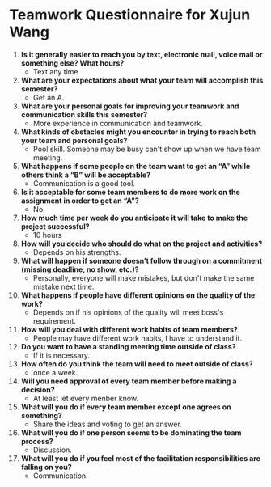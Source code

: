 # Teamwork Questionnaire for Xujun Wang

1. __Is it generally easier to reach you by text, electronic mail, voice mail or something else?  What hours?__ 
   * Text any time
1. __What are your expectations about what your team will accomplish this semester?__ 
   * Get an A.
1. __What are your personal goals for improving your teamwork and communication skills this semester?__ 
   * More experience in communication and teamwork.
1. __What kinds of obstacles might you encounter in trying to reach both your team and personal goals?__ 
   * Pool skill. Someone may be busy can't show up when we have team meeting.
1. __What happens if some people on the team want to get an “A” while others think a “B” will be acceptable?__ 
   * Communication is a good tool.
1. __Is it acceptable for some team members to do more work on the assignment in order to get an “A”?__ 
   * No.
1. __How much time per week do you anticipate it will take to make the project successful?__ 
   * 10 hours
1. __How will you decide who should do what on the project and activities?__ 
   * Depends on his strengths.
1. __What will happen if someone doesn’t follow through on a commitment (missing deadline, no show, etc.)?__ 
   * Personally, everyone will make mistakes, but don't make the same mistake next time.
1. __What happens if people have different opinions on the quality of the work?__ 
   * Depends on if his opinions of the quality will meet boss's requirement.
1. __How will you deal with different work habits of team members?__ 
   * People may have different work habits, I have to understand it.
1. __Do you want to have a standing meeting time outside of class?__ 
   * If it is necessary.
1. __How often do you think the team will need to meet outside of class?__ 
   * once a week.
1. __Will you need approval of every team member before making a decision?__ 
   * At least let every menber know.
1. __What will you do if every team member except one agrees on something?__ 
   * Share the ideas and voting to get an answer.
1. __What will you do if one person seems to be dominating the team process?__ 
   * Discussion.
1. __What will you do if you feel most of the facilitation responsibilities are falling on you?__ 
   * Communication.
